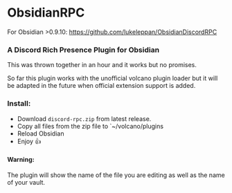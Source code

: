 # ObsidianRPC

For Obsidian >0.9.10: https://github.com/lukeleppan/ObsidianDiscordRPC

### A Discord Rich Presence Plugin for Obsidian

This was thrown together in an hour and it works but no promises.

So far this plugin works with the unofficial volcano plugin loader but it will be adapted in the future when official extension support is added.

### Install:

- Download `discord-rpc.zip` from latest release.
- Copy all files from the zip file to `~/volcano/plugins
- Reload Obsidian
- Enjoy 👍

#### Warning:

The plugin will show the name of the file you are editing as well as the name of your vault.
